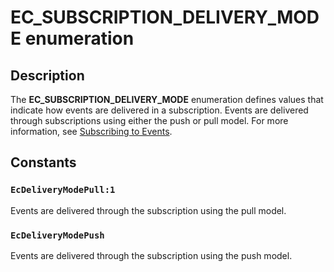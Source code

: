 # EC_SUBSCRIPTION_DELIVERY_MODE enumeration

## Description

The **EC_SUBSCRIPTION_DELIVERY_MODE** enumeration defines values that indicate how events are delivered in a subscription. Events are delivered through subscriptions using either the push or pull model. For more information, see [Subscribing to Events](https://learn.microsoft.com/windows/desktop/WES/subscribing-to-events).

## Constants

### `EcDeliveryModePull:1`

Events are delivered through the subscription using the pull model.

### `EcDeliveryModePush`

Events are delivered through the subscription using the push model.
